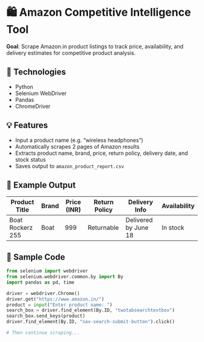 # 🛍️ Amazon Competitive Intelligence Tool

**Goal**: Scrape Amazon.in product listings to track price, availability, and delivery estimates for competitive product analysis.

## 🔧 Technologies
- Python
- Selenium WebDriver
- Pandas
- ChromeDriver

## 💡 Features
- Input a product name (e.g. “wireless headphones”)
- Automatically scrapes 2 pages of Amazon results
- Extracts product name, brand, price, return policy, delivery date, and stock status
- Saves output to `amazon_product_report.csv`

## 📁 Example Output

| Product Title | Brand | Price (INR) | Return Policy | Delivery Info | Availability |
|---------------|-------|-------------|----------------|----------------|----------------|
| Boat Rockerz 255 | Boat | 999 | Returnable | Delivered by June 18 | In stock |

## 📜 Sample Code

```python
from selenium import webdriver
from selenium.webdriver.common.by import By
import pandas as pd, time

driver = webdriver.Chrome()
driver.get("https://www.amazon.in/")
product = input("Enter product name: ")
search_box = driver.find_element(By.ID, "twotabsearchtextbox")
search_box.send_keys(product)
driver.find_element(By.ID, "nav-search-submit-button").click()

# Then continue scraping...
